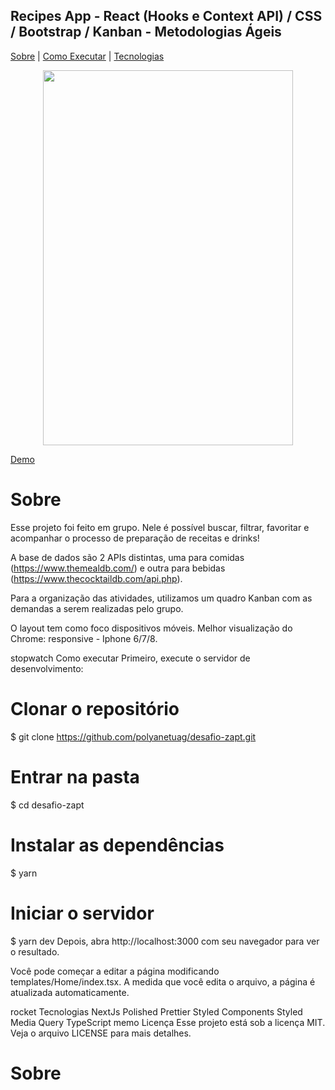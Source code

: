 
## Recipes App  - React (Hooks e Context API) / CSS / Bootstrap / Kanban - Metodologias Ágeis

<p align="center">     
  
  
[Sobre](#sobre)  |  [Como Executar](#como-executar)  |   [Tecnologias](#tecnologias)       
</p>


<p align="center">     


<img src="https://github.com/AntenorZapata/recipes/blob/master/src/images/recipes-app.gif?raw=true" width="400" height="600"/>
</p>
  
[Demo](https://agitated-bell-17c42f.netlify.app/)


# Sobre
Esse projeto foi feito em grupo. Nele é possível buscar, filtrar, favoritar e acompanhar o processo de preparação de receitas e drinks!

A base de dados são 2 APIs distintas, uma para comidas (https://www.themealdb.com/) e outra para bebidas (https://www.thecocktaildb.com/api.php).

Para a organização das atividades, utilizamos um quadro Kanban com as demandas a serem realizadas pelo grupo.

O layout tem como foco dispositivos móveis. Melhor visualização do Chrome: responsive - Iphone 6/7/8.

stopwatch Como executar
Primeiro, execute o servidor de desenvolvimento:

# Clonar o repositório
$ git clone https://github.com/polyanetuag/desafio-zapt.git

# Entrar na pasta  
$ cd desafio-zapt

# Instalar as dependências
$ yarn 

# Iniciar o servidor
$ yarn dev
Depois, abra http://localhost:3000 com seu navegador para ver o resultado.

Você pode começar a editar a página modificando templates/Home/index.tsx. A medida que você edita o arquivo, a página é atualizada automaticamente.

rocket Tecnologias
NextJs
Polished
Prettier
Styled Components
Styled Media Query
TypeScript
memo Licença
Esse projeto está sob a licença MIT. Veja o arquivo LICENSE para mais detalhes.

# Sobre

